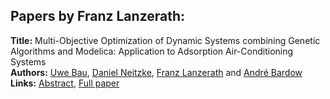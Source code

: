 <h2>Papers by Franz Lanzerath:</h2>
<p>
<b>Title:</b> Multi-Objective Optimization of Dynamic Systems combining Genetic Algorithms and Modelica: Application to Adsorption Air-Conditioning Systems<br />
<b>Authors:</b> <a href="../authors/author_19.html">Uwe Bau</a>, <a href="../authors/author_211.html">Daniel Neitzke</a>, <a href="../authors/author_171.html">Franz Lanzerath</a> and <a href="../authors/author_16.html">André Bardow</a><br />
<b>Links:</b> <a href="../abstracts/abstract_83.pdf">Abstract</a>, <a href="../submissions/ecp15118777_BauNeitzkeLanzerathBardow.pdf">Full paper</a>
</p>